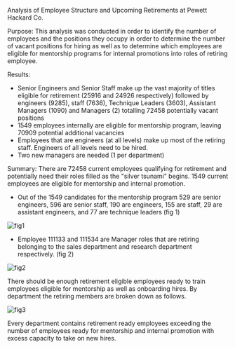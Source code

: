Analysis of Employee Structure and Upcoming Retirements at Pewett Hackard Co.

Purpose: This analysis was conducted in order to identify the number of employees and the positions they occupy in order to determine the number of vacant positions for hiring as well as to determine which employees are eligible for mentorship programs for internal promotions into roles of retiring employee.


Results:
* Senior Engineers and Senior Staff make up the vast majority of titles eligible for retirement (25916 and 24926 respectively) followed by engineers (9285), staff (7636), Technique Leaders (3603), Assistant Managers (1090) and Managers (2) totalling 72458 potentially vacant positions
* 1549 employees internally are eligible for mentorship program, leaving 70909 potential additional vacancies 
* Employees that are engineers (at all levels) make up most of the retiring staff.  Engineers of all levels need to be hired.
* Two new managers are needed (1 per department)

Summary: There are 72458 current employees qualifying for retirement and potentially need their roles filled as the "silver tsunami" begins. 1549 current employees are eligible for mentorship and internal promotion.  
* Out of the 1549 candidates for the mentorship program 529 are senior engineers, 596 are senior staff, 190 are engineers, 155 are staff, 29 are assistant engineers, and 77 are technique leaders (fig 1)

![fig1](https://user-images.githubusercontent.com/108313294/184569175-4723ae31-dafe-4dc2-9436-aebe82e50019.png)

* Employee 111133 and 111534 are Manager roles that are retiring belonging to the sales department and research department respectively. (fig 2)

![fig2](https://user-images.githubusercontent.com/108313294/184569181-c0bf0bd7-a12c-4831-a6e5-f61a679c2f36.png)

There should be enough retirement eligible employees ready to train employees eligible for mentorship as well as onboarding hires. By department the retiring members are broken down as follows. 

![fig3](https://user-images.githubusercontent.com/108313294/184569959-87f83122-2502-40ae-ae30-c3dde7f020ca.png)

Every department contains retirement ready employees exceeding the number of employees ready for mentorship and internal promotion with excess capacity to take on new hires.
